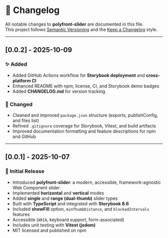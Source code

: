 # 🧾 Changelog

All notable changes to **polyfront-slider** are documented in this file.  
This project follows [Semantic Versioning](https://semver.org/) and the [Keep a Changelog](https://keepachangelog.com/) style.

---

## [0.0.2] - 2025-10-09
### ✨ Added
- Added GitHub Actions workflow for **Storybook deployment** and **cross-platform CI**
- Enhanced README with npm, license, CI, and Storybook demo badges
- Added **CHANGELOG.md** for version tracking

### 🧹 Changed
- Cleaned and improved `package.json` structure (exports, publishConfig, and files list)
- Refined `.gitignore` coverage for Storybook, Vitest, and build artifacts
- Improved documentation formatting and feature descriptions for npm and GitHub

---

## [0.0.1] - 2025-10-07
### 🎉 Initial Release
- Introduced **polyfront-slider**: a modern, accessible, framework-agnostic Web Component slider  
- Implemented **horizontal** and **vertical** modes  
- Added **single** and **range (dual-thumb)** slider types  
- Built with **TypeScript** and integrated with **Storybook 8.6**  
- Included **showFill** option, `minThumbDistance`, and `blockedIntervals` features  
- Accessible (`ARIA`, keyboard support, form-associated)  
- Includes unit testing with **Vitest (jsdom)**  
- MIT licensed and published on npm
